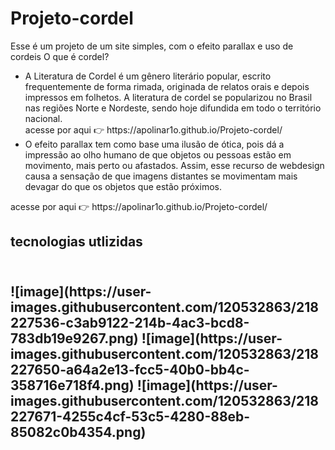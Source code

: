 # Projeto-cordel
Esse é um projeto de um site simples, com o efeito parallax e uso de cordeis 
O que é cordel?
<ul>
  <li>A Literatura de Cordel é um gênero literário popular, escrito frequentemente de forma rimada, 
  originada de relatos orais e depois impressos em folhetos. A literatura de cordel se popularizou no Brasil 
  nas regiões  Norte e Nordeste, sendo hoje difundida em todo o território nacional.</li>
  acesse por aqui 👉 https://apolinar1o.github.io/Projeto-cordel/
  <li>O efeito parallax tem como base uma ilusão de ótica, pois dá a impressão ao olho humano de que objetos ou pessoas estão em movimento, mais perto ou afastados. Assim, esse recurso de webdesign causa a sensação de que imagens distantes se movimentam mais devagar do que os objetos que estão próximos.</>
</ul>
acesse por aqui 👉 https://apolinar1o.github.io/Projeto-cordel/ <br>
<h2> tecnologias utlizidas <h2> <br>
![image](https://user-images.githubusercontent.com/120532863/218227536-c3ab9122-214b-4ac3-bcd8-783db19e9267.png) 
![image](https://user-images.githubusercontent.com/120532863/218227650-a64a2e13-fcc5-40b0-bb4c-358716e718f4.png) 
![image](https://user-images.githubusercontent.com/120532863/218227671-4255c4cf-53c5-4280-88eb-85082c0b4354.png) 

